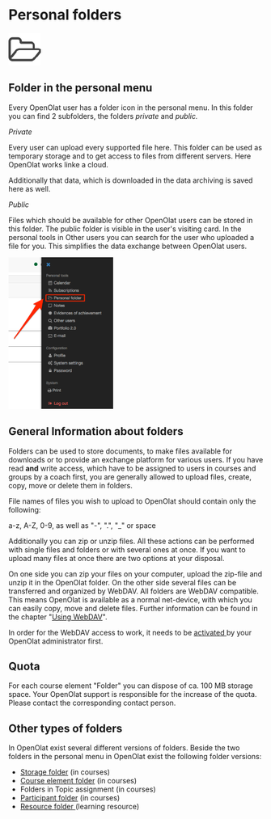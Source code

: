 # Personal folders

![](assets/folder.png)

## Folder in the personal menu

Every OpenOlat user has a folder icon in the personal menu. In this folder you
can find 2 subfolders, the folders  _private_  and  _public._

 _Private_

Every user can upload every supported file here. This folder can be used as
temporary storage and to get access to files from different servers. Here
OpenOlat works linke a cloud.

Additionally that data, which is downloaded in the data archiving is saved
here as well.

 _Public_

Files which should be available for other OpenOlat users can be stored in this
folder. The public folder is visible in the user's visiting card. In the
personal tools in Other users you can search for the user who uploaded a file
for you. This simplifies the data exchange between OpenOlat users.

![](assets/pers_folder_EN.png)

## General Information about folders

Folders can be used to store documents, to make files available for downloads
or to provide an exchange platform for various users. If you have read **and**
write access, which have to be assigned to users in courses and groups by a
coach first, you are generally allowed to upload files, create, copy, move or
delete them in folders.

File names of files you wish to upload to OpenOlat should contain only the
following:

a-z, A-Z, 0-9, as well as "-", ".", "_" or space

Additionally you can zip or unzip files. All these actions can be performed
with single files and folders or with several ones at once. If you want to
upload many files at once there are two options at your disposal.

On one side you can zip your files on your computer, upload the zip-file and
unzip it in the OpenOlat folder. On the other side several files can be
transferred and organized by WebDAV. All folders are WebDAV compatible. This
means OpenOlat is available as a normal net-device, with which you can easily
copy, move and delete files. Further information can be found in the chapter
"[Using WebDAV](../basic_concepts/Using_WebDAV.md)".

In order for the WebDAV access to work, it needs to be [activated
](../../manual_admin/administration/WebDAV.de.md)by your OpenOlat administrator first.

## Quota

For each course element "Folder" you can dispose of ca. 100 MB storage space.
Your OpenOlat support is responsible for the increase of the quota. Please
contact the corresponding contact person.

## Other types of folders  

In OpenOlat exist several different versions of folders. Beside the two
folders in the personal menu in OpenOlat exist the following folder versions:

  * [Storage folder](../course_operation/Storage_folder.md)  (in courses)
  * [Course element folder](../learningresources/Course_Element_Folder.md) (in courses)
  * Folders in Topic assignment (in courses)
  * [Participant folder](../learningresources/Communication_and_Collaboration.md#CommunicationandCollaboration-_participantfolder) (in courses)
  * [Resource folder ](../learningresources/index.md#resource-folder)(learning resource)  

